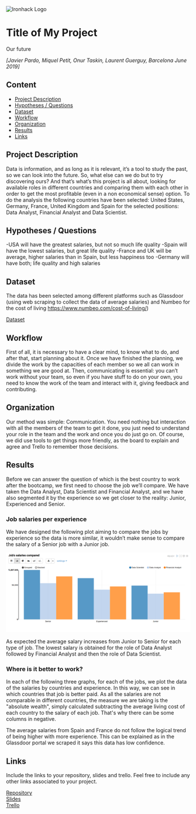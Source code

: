 ﻿<img src="https://bit.ly/2VnXWr2" alt="Ironhack Logo" width="100"/>

# Title of My Project
Our future

*[Javier Pardo, Miquel Petit, Onur Taskin, Laurent Guerguy, Barcelona June 2019]*

## Content
- [Project Description](#project-description)
- [Hypotheses / Questions](#hypotheses-/-questions)
- [Dataset](#dataset)
- [Workflow](#workflow)
- [Organization](#organization)
- [Results](#results)
- [Links](#links)

<a name="project-description"></a>

## Project Description
Data is information, and as long as it is relevant, it’s a tool to study the past, so we can look into the future. So, what else can we do but to try discovering ours? And that’s what’s this project is all about, looking for available roles in different countries and comparing them with each other in order to get the most profitable (even in a non economical sense) option.
To do the analysis the following countries have been selected: United States, Germany, France, United Kingdom and Spain for the selected positions: Data Analyst, Financial Analyst and Data Scientist.

<a name="hypotheses-/-questions"></a>

## Hypotheses / Questions
-USA will have the greatest salaries, but not so much life quality
-Spain will have the lowest salaries, but great life quality
-France and UK will be average, higher salaries than in Spain, but less happiness too
-Germany will have both; life quality and high salaries

<a name="dataset"></a>

## Dataset
The data has been selected among different platforms such as Glassdoor (using web scraping to collect the data of average salaries) and Numbeo for the cost of living https://www.numbeo.com/cost-of-living/)

[Dataset]() 

<a name="workflow"></a>

## Workflow
First of all, it is necessary to have a clear mind, to know what to do, and after that, start planning about it. 
Once we have finished the planning, we divide the work by the capacities of each member so we all can work in something we are good at. 
Then, communicating is essential: you can’t work without your team, so even if you have stuff to do on your own, you need to know the work of the team and interact with it, giving feedback and contributing.

<a name="organization"></a>

## Organization
Our method was simple: Communication. You need nothing but interaction with all the members of the team to get it done, you just need to understand your role in the team and the work and once you do just go on. 
Of course, we did use tools to get things more friendly, as the board to explain and agree and Trello to remember those decisions.

<a name="results"></a>

## Results

Before we can answer the question of which is the best country to work after the bootcamp, we first need to choose the job we’ll compare. We have taken the Data Analyst, Data Scientist and Financial Analyst, and we have also segmented it by the experience so we get closer to the reality: Junior, Experienced and Senior.

### Job salaries per experience
We have designed the following plot aiming to compare the jobs by experience so the data is more similar, it wouldn’t make sense to compare the salary of a Senior job with a Junior job.

![salaries_experience_jobtype](images/salaries_experience_jobtype.png "Salaries per type of job and experience")

As expected the average salary increases from Junior to Senior for each type of job.
The lowest salary is obtained for the role of Data Analyst followed by Financial Analyst and then the role of Data Scientist.

### Where is it better to work?
In each of the following three graphs, for each of the jobs, we plot the data of the salaries by countries and experience. In this way, we can see in which countries that job is better paid. As all the salaries are not comparable in different countries, the measure we are taking is the "absolute wealth", simply calculated subtracting the average living cost of each country to the salary of each job. That's why there can be some columns in negative.

The average salaries from Spain and France do not follow the logical trend of being higher with more experience. This can be explained as in the Glassdoor portal we scraped it says this data has low confidence.




<a name="links"></a>

## Links
Include the links to your repository, slides and trello. Feel free to include any other links associated to your project. 

[Repository](https://github.com/laurent-guerguy/Project-Week-3-Data-Thieves)  
[Slides](https://docs.google.com/presentation/d/1m0xFWtrLkFqyTV18vBOaCVWPSI2eD1FRu4USx9TKgEU/edit#slide=id.g5d807e7d24_0_398)  
[Trello](https://trello.com/b/TMKJQqPc/project-3-data-thieves)  
